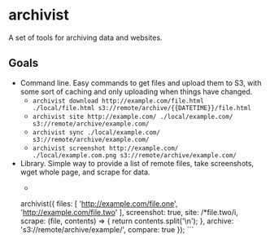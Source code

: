 # archivist

A set of tools for archiving data and websites.

## Goals

* Command line.  Easy commands to get files and upload them to S3, with some sort of caching and only uploading when things have changed.
    * `archivist download http://example.com/file.html ./local/file.html s3://remote/archive/{{DATETIME}}/file.html`
    * `archivist site http://example.com/ ./local/example.com/ s3://remote/archive/example.com/`
    * `archivist sync ./local/example.com/ s3://remote/archive/example.com/`
    * `archivist screenshot http://example.com/ ./local/example.com.png s3://remote/archive/example.com/`
* Library.  Simple way to provide a list of remote files, take screenshots, wget whole page, and scrape for data.
    * ```js
    archivist({
      files: [
        'http://example.com/file.one',
        'http://example.com/file.two'
      ],
      screenshot: true,
      site: /*file\.two/i,
      scrape: (file, contents) => {
        return contents.split('\n');
      },
      archive: 's3://remote/archive/example/',
      compare: true
    });
      ```
